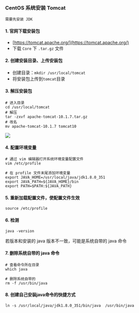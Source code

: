 ### CentOS 系统安装 Tomcat 
`需要先安装 JDK`

#### 1. 官网下载安装包
* [https://tomcat.apache.org/](https://tomcat.apache.org/)
* 下载 `Core` 下 `.tar.gz` 文件

#### 2. 创建安装目录、上传安装包
* 创建目录：`mkdir /usr/local/tomcat`
* 将安装包上传到`tomcat`目录

#### 3. 解压安装包
```
# 进入目录
cd /usr/local/tomcat
# 解压
tar -zxvf apache-tomcat-10.1.7.tar.gz
# 改名
mv apache-tomcat-10.1.7 tomcat10
```

![](https://fgq233.github.io/imgs/linux/sf004.png)


#### 4. 配置环境变量
```
# 通过 vim 编辑器打开系统环境变量配置文件
vim /etc/profile
```

```
# 在 profile 文件末尾添加环境变量
export JAVA_HOME=/usr/local/java/jdk1.8.0_351
export JAVA_PATH=${JAVA_HOME}/bin
export PATH=$PATH:${JAVA_PATH}
```


#### 5. 重新加载配置文件，使配置文件生效
```
source /etc/profile
```


#### 6. 检测
```
java -version
```

若版本和安装的 java 版本不一致，可能是系统自带的 java 命令


#### 7. 删除系统自带的 java 命令
```
# 查看命令所在目录
which java

# 删除系统自带的
rm -f /usr/bin/java
```


#### 8. 创建自己安装java命令的快捷方式
```
ln -s /usr/local/java/jdk1.8.0_351/bin/java  /usr/bin/java
```
